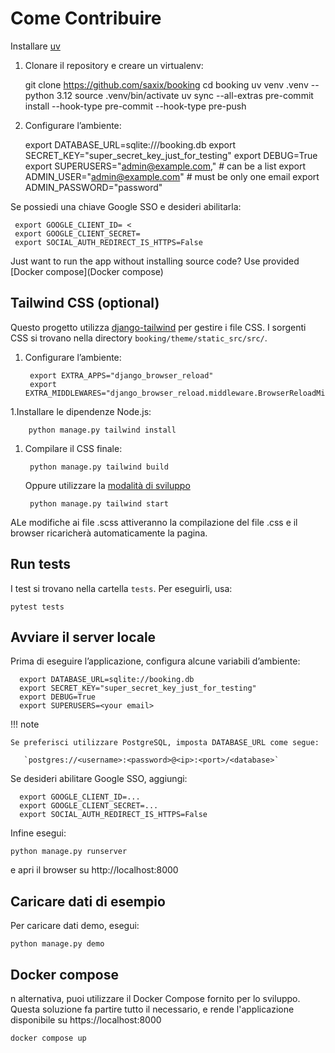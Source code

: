# Come Contribuire


Installare [uv](https://docs.astral.sh/uv/getting-started/installation/)

1. Clonare il repository e creare un virtualenv:

    git clone https://github.com/saxix/booking
    cd booking
    uv venv .venv --python 3.12
    source .venv/bin/activate
    uv sync --all-extras
    pre-commit install --hook-type pre-commit --hook-type pre-push

1. Configurare l’ambiente:


     export DATABASE_URL=sqlite:///booking.db
     export SECRET_KEY="super_secret_key_just_for_testing"
     export DEBUG=True
     export SUPERUSERS="admin@example.com,"  # can be a list
     export ADMIN_USER="admin@example.com"  # must be only one email
     export ADMIN_PASSWORD="password"

Se possiedi una chiave Google SSO e desideri abilitarla:

     export GOOGLE_CLIENT_ID= <
     export GOOGLE_CLIENT_SECRET=
     export SOCIAL_AUTH_REDIRECT_IS_HTTPS=False

Just want to run the app without installing source code? Use provided [Docker compose](Docker compose)

## Tailwind CSS (optional)

Questo progetto utilizza [django-tailwind](https://django-tailwind.readthedocs.io/en/latest/installation.html) per gestire i file CSS.
I sorgenti CSS si trovano nella directory  `booking/theme/static_src/src/`.

1. Configurare l’ambiente:

        export EXTRA_APPS="django_browser_reload"
        export EXTRA_MIDDLEWARES="django_browser_reload.middleware.BrowserReloadMiddleware,"

1.Installare le dipendenze Node.js:

        python manage.py tailwind install


1. Compilare il CSS finale:

        python manage.py tailwind build

    Oppure utilizzare la [modalità di sviluppo](https://django-tailwind.readthedocs.io/en/latest/usage.html#running-in-development-mode)

        python manage.py tailwind start

ALe modifiche ai file .scss attiveranno la compilazione del file .css e il browser ricaricherà automaticamente la pagina.

## Run tests

I test si trovano nella cartella `tests`. Per eseguirli, usa:

    pytest tests


## Avviare il server locale

Prima di eseguire l’applicazione, configura alcune variabili d’ambiente:

      export DATABASE_URL=sqlite://booking.db
      export SECRET_KEY="super_secret_key_just_for_testing"
      export DEBUG=True
      export SUPERUSERS=<your email>

!!! note

    Se preferisci utilizzare PostgreSQL, imposta DATABASE_URL come segue:

       `postgres://<username>:<password>@<ip>:<port>/<database>`


Se desideri abilitare Google SSO, aggiungi:

      export GOOGLE_CLIENT_ID=...
      export GOOGLE_CLIENT_SECRET=...
      export SOCIAL_AUTH_REDIRECT_IS_HTTPS=False

Infine esegui:


    python manage.py runserver

e apri il browser su http://localhost:8000


## Caricare dati di esempio

Per caricare dati demo, esegui:

    python manage.py demo


## Docker compose

n alternativa, puoi utilizzare il Docker Compose fornito per lo sviluppo.
Questa soluzione fa partire tutto il necessario,
e rende l'applicazione disponibile su https://localhost:8000

    docker compose up
